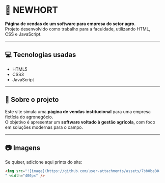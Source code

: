 # 🌱 NEWHORT

**Página de vendas de um software para empresa do setor agro.**  
Projeto desenvolvido como trabalho para a faculdade, utilizando HTML, CSS e JavaScript.

---

## 💻 Tecnologias usadas

- HTML5
- CSS3
- JavaScript

---

## 🧠 Sobre o projeto

Este site simula uma **página de vendas institucional** para uma empresa fictícia do agronegócio.  
O objetivo é apresentar um **software voltado à gestão agrícola**, com foco em soluções modernas para o campo.

---

## 📷 Imagens

Se quiser, adicione aqui prints do site:

```html
<img src="![image](https://github.com/user-attachments/assets/7bb0be80-abe8-4918-9734-8d002bd192f2)
" width="400px" />
